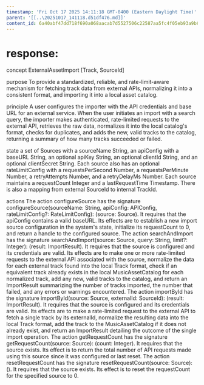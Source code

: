 ```yaml
---
timestamp: 'Fri Oct 17 2025 14:11:18 GMT-0400 (Eastern Daylight Time)'
parent: '[[..\20251017_141118.d51df476.md]]'
content_id: 6a40abf47dd718f690a068aacab7d5527506c22587aa5fc4f05eb93a9b6e7f55
---
```


# response:

concept ExternalAssetImport \[Track, SourceId]

purpose To provide a standardized, reliable, and rate-limit-aware mechanism for fetching track data from external APIs, normalizing it into a consistent format, and importing it into a local asset catalog.

principle A user configures the importer with the API credentials and base URL for an external service. When the user initiates an import with a search query, the importer makes authenticated, rate-limited requests to the external API, retrieves the raw data, normalizes it into the local catalog's format, checks for duplicates, and adds the new, valid tracks to the catalog, returning a summary of how many tracks succeeded or failed.

state a set of Sources with a sourceName String, an apiConfig with a baseURL String, an optional apiKey String, an optional clientId String, and an optional clientSecret String. Each source also has an optional rateLimitConfig with a requestsPerSecond Number, a requestsPerMinute Number, a retryAttempts Number, and a retryDelayMs Number. Each source maintains a requestCount Integer and a lastRequestTime Timestamp. There is also a mapping from external SourceId to internal TrackId.

actions The action configureSource has the signature configureSource(sourceName: String, apiConfig: APIConfig, rateLimitConfig?: RateLimitConfig): (source: Source). It requires that the apiConfig contains a valid baseURL. Its effects are to establish a new import source configuration in the system's state, initialize its requestCount to 0, and return a handle to the configured source. The action searchAndImport has the signature searchAndImport(source: Source, query: String, limit?: Integer): (result: ImportResult). It requires that the source is configured and its credentials are valid. Its effects are to make one or more rate-limited requests to the external API associated with the source, normalize the data for each external track found into the local Track format, check if an equivalent track already exists in the local MusicAssetCatalog for each normalized track, add any new, valid tracks to the catalog, and return an ImportResult summarizing the number of tracks imported, the number that failed, and any errors or warnings encountered. The action importById has the signature importById(source: Source, externalId: SourceId): (result: ImportResult). It requires that the source is configured and its credentials are valid. Its effects are to make a rate-limited request to the external API to fetch a single track by its externalId, normalize the resulting data into the local Track format, add the track to the MusicAssetCatalog if it does not already exist, and return an ImportResult detailing the outcome of the single import operation. The action getRequestCount has the signature getRequestCount(source: Source): (count: Integer). It requires that the source exists. Its effect is to return the total number of API requests made using this source since it was configured or last reset. The action resetRequestCount has the signature resetRequestCount(source: Source): (). It requires that the source exists. Its effect is to reset the requestCount for the specified source to 0.
